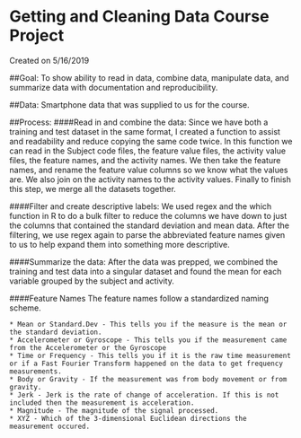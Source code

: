 # Getting and Cleaning Data Course Project
Created on 5/16/2019


##Goal:
To show ability to read in data, combine data, manipulate data, and summarize data with documentation and reproducibility.

##Data:
Smartphone data that was supplied to us for the course.

##Process:
####Read in and combine the data:
Since we have both a training and test dataset in the same format, I created a function to assist and readability and reduce copying the same code twice.
 In this function we can read in the Subject code files, the feature value files, the activity value files, the feature names, and the activity names.
 We then take the feature names, and rename the feature value columns so we know what the values are. We also join on the activity names to the activity values.
 Finally to finish this step, we merge all the datasets together.
 
####Filter and create descriptive labels:
We used regex and the which function in R to do a bulk filter to reduce the columns we have down to just the columns that contained the standard deviation and mean data.
After the filtering, we use regex again to parse the abbreviated feature names given to us to help expand them into something more descriptive.

####Summarize the data:
After the data was prepped, we combined the training and test data into a singular dataset and found the mean for each variable grouped by the subject and activity.


####Feature Names
The feature names follow a standardized naming scheme.

    * Mean or Standard.Dev - This tells you if the measure is the mean or the standard deviation.
    * Accelerometer or Gyroscope - This tells you if the measurement came from the Accelerometer or the Gyroscope
    * Time or Frequency - This tells you if it is the raw time measurement or if a Fast Fourier Transform happened on the data to get frequency measurements.
    * Body or Gravity - If the measurement was from body movement or from gravity.
    * Jerk - Jerk is the rate of change of acceleration. If this is not included then the measurement is acceleration.
    * Magnitude - The magnitude of the signal processed.
    * XYZ - Which of the 3-dimensional Euclidean directions the measurement occured.
    

